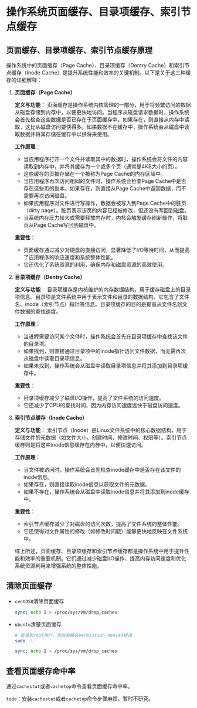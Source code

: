 # 操作系统页面缓存、目录项缓存、索引节点缓存

## 页面缓存、目录项缓存、索引节点缓存原理

操作系统中的页面缓存（Page Cache）、目录项缓存（Dentry Cache）和索引节点缓存（Inode Cache）是提升系统性能和效率的关键机制。以下是关于这三种缓存的详细解释：

1. **页面缓存（Page Cache）**

   **定义与功能**：
   页面缓存是操作系统内核管理的一部分，用于将频繁访问的数据从磁盘存储到内存中，以便更快地访问。当程序从磁盘请求数据时，操作系统会首先检查这些数据是否已存在于页面缓存中。如果存在，则直接从内存中读取，这比从磁盘访问要快得多。如果数据不在缓存中，操作系统会从磁盘中读取数据并将其存储在缓存中以供将来使用。

   **工作原理**：

   - 当应用程序打开一个文件并读取其中的数据时，操作系统会将文件的内容读取到内存中，并将其缓存为一个或多个页（通常是4KB大小的页）。
   - 这些缓存的页被存储在一个被称为Page Cache的内存区域中。
   - 当应用程序再次访问相同的文件时，操作系统会检查Page Cache中是否存在这些页的副本。如果存在，则直接从Page Cache中返回数据，而不需要再次访问磁盘。
   - 如果应用程序对文件进行写操作，数据会被写入到Page Cache中的脏页（dirty page）。脏页表示该页的内容已经被修改，但还没有写回到磁盘。
   - 当系统内存压力较大或需要释放内存时，内核会触发缓存刷新操作，将脏页从Page Cache写回到磁盘中。

   **重要性**：

   - 页面缓存通过减少对硬盘的直接访问，显著降低了I/O等待时间，从而提高了应用程序的响应速度和系统整体性能。
   - 它还优化了系统资源的利用，确保内存和磁盘资源的高效使用。

2. **目录项缓存（Dentry Cache）**

   **定义与功能**：
   目录项缓存是内核维护的内存数据结构，用于缓存磁盘上的目录项信息。目录项是文件系统中用于表示文件和目录的数据结构，它包含了文件名、inode（索引节点）指针等信息。目录项缓存的目的是提高从文件名到文件数据的查找速度。

   **工作原理**：

   - 当进程需要访问某个文件时，操作系统会首先在目录项缓存中查找该文件的目录项。
   - 如果找到，则直接通过目录项中的inode指针访问文件数据，而无需再次从磁盘中读取目录项信息。
   - 如果未找到，操作系统会从磁盘中读取目录项信息并将其添加到目录项缓存中。

   **重要性**：

   - 目录项缓存减少了磁盘I/O操作，提高了文件系统的访问速度。
   - 它还减少了CPU的查找时间，因为内存访问速度远快于磁盘访问速度。

3. **索引节点缓存（Inode Cache）**

   **定义与功能**：
   索引节点（Inode）是Linux文件系统中的核心数据结构，用于存储文件的元数据（如文件大小、创建时间、修改时间、权限等）。索引节点缓存则是将这些inode信息缓存在内存中，以便快速访问。

   **工作原理**：

   - 当文件被访问时，操作系统会首先检查inode缓存中是否存在该文件的inode信息。
   - 如果存在，则直接读取inode信息以获取文件的元数据。
   - 如果不存在，操作系统会从磁盘中读取inode信息并将其添加到inode缓存中。

   **重要性**：

   - 索引节点缓存减少了对磁盘的访问次数，提高了文件系统的整体性能。
   - 它还使得对文件属性的修改（如修改时间戳）能够更快地反映在文件系统中。

   综上所述，页面缓存、目录项缓存和索引节点缓存都是操作系统中用于提升性能和效率的重要机制。它们通过减少磁盘I/O操作、提高内存访问速度和优化系统资源利用来增强系统的整体性能。



## 清除页面缓存

- `centOS8`清除页面缓存

  ```bash
  sync; echo 1 > /proc/sys/vm/drop_caches
  ```

- `ubuntu`清楚页面缓存

  ```bash
  # 登录到root用户，否则会报告permission denied错误
  sudo -i
  
  sync; echo 1 > /proc/sys/vm/drop_caches
  ```



## 查看页面缓存命中率

通过`cachestat`或者`cachetop`命令查看页面缓存命中率。

`todo`：安装`cachestat`或者`cachetop`命令步骤麻烦，暂时不研究。
